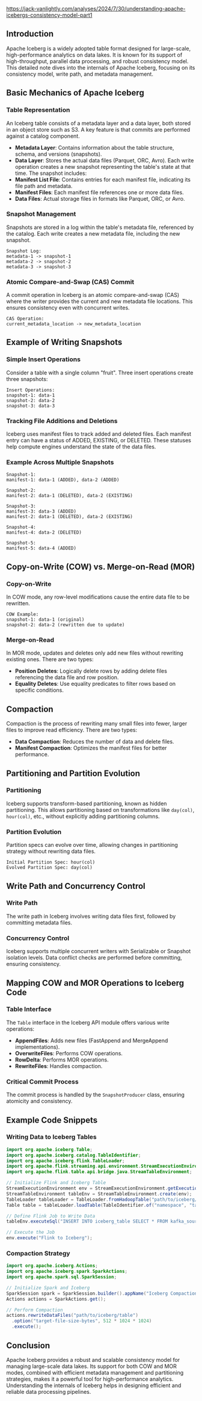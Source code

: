 https://jack-vanlightly.com/analyses/2024/7/30/understanding-apache-icebergs-consistency-model-part1
## Introduction
Apache Iceberg is a widely adopted table format designed for large-scale, high-performance analytics on data lakes. It is known for its support of high-throughput, parallel data processing, and robust consistency model. This detailed note dives into the internals of Apache Iceberg, focusing on its consistency model, write path, and metadata management.
## Basic Mechanics of Apache Iceberg
### Table Representation
An Iceberg table consists of a metadata layer and a data layer, both stored in an object store such as S3. A key feature is that commits are performed against a catalog component.
- **Metadata Layer**: Contains information about the table structure, schema, and versions (snapshots).
- **Data Layer**: Stores the actual data files (Parquet, ORC, Avro).
Each write operation creates a new snapshot representing the table's state at that time. The snapshot includes:
- **Manifest List File**: Contains entries for each manifest file, indicating its file path and metadata.
- **Manifest Files**: Each manifest file references one or more data files.
- **Data Files**: Actual storage files in formats like Parquet, ORC, or Avro.
### Snapshot Management
Snapshots are stored in a log within the table's metadata file, referenced by the catalog. Each write creates a new metadata file, including the new snapshot.
```plaintext
Snapshot Log:
metadata-1 -> snapshot-1
metadata-2 -> snapshot-2
metadata-3 -> snapshot-3
```
### Atomic Compare-and-Swap (CAS) Commit
A commit operation in Iceberg is an atomic compare-and-swap (CAS) where the writer provides the current and new metadata file locations. This ensures consistency even with concurrent writes.
```plaintext
CAS Operation:
current_metadata_location -> new_metadata_location
```
## Example of Writing Snapshots
### Simple Insert Operations
Consider a table with a single column "fruit". Three insert operations create three snapshots:
```plaintext
Insert Operations:
snapshot-1: data-1
snapshot-2: data-2
snapshot-3: data-3
```
### Tracking File Additions and Deletions
Iceberg uses manifest files to track added and deleted files. Each manifest entry can have a status of ADDED, EXISTING, or DELETED. These statuses help compute engines understand the state of the data files.
### Example Across Multiple Snapshots
```plaintext
Snapshot-1:
manifest-1: data-1 (ADDED), data-2 (ADDED)

Snapshot-2:
manifest-2: data-1 (DELETED), data-2 (EXISTING)

Snapshot-3:
manifest-3: data-3 (ADDED)
manifest-2: data-1 (DELETED), data-2 (EXISTING)

Snapshot-4:
manifest-4: data-2 (DELETED)

Snapshot-5:
manifest-5: data-4 (ADDED)
```
## Copy-on-Write (COW) vs. Merge-on-Read (MOR)
### Copy-on-Write
In COW mode, any row-level modifications cause the entire data file to be rewritten.
```plaintext
COW Example:
snapshot-1: data-1 (original)
snapshot-2: data-2 (rewritten due to update)
```
### Merge-on-Read
In MOR mode, updates and deletes only add new files without rewriting existing ones. There are two types:
- **Position Deletes**: Logically delete rows by adding delete files referencing the data file and row position.
- **Equality Deletes**: Use equality predicates to filter rows based on specific conditions.
## Compaction
Compaction is the process of rewriting many small files into fewer, larger files to improve read efficiency. There are two types:

- **Data Compaction**: Reduces the number of data and delete files.
- **Manifest Compaction**: Optimizes the manifest files for better performance.

## Partitioning and Partition Evolution
### Partitioning
Iceberg supports transform-based partitioning, known as hidden partitioning. This allows partitioning based on transformations like `day(col)`, `hour(col)`, etc., without explicitly adding partitioning columns.
### Partition Evolution
Partition specs can evolve over time, allowing changes in partitioning strategy without rewriting data files.
```plaintext
Initial Partition Spec: hour(col)
Evolved Partition Spec: day(col)
```
## Write Path and Concurrency Control
### Write Path
The write path in Iceberg involves writing data files first, followed by committing metadata files.
### Concurrency Control
Iceberg supports multiple concurrent writers with Serializable or Snapshot isolation levels. Data conflict checks are performed before committing, ensuring consistency.
## Mapping COW and MOR Operations to Iceberg Code
### Table Interface
The `Table` interface in the Iceberg API module offers various write operations:
- **AppendFiles**: Adds new files (FastAppend and MergeAppend implementations).
- **OverwriteFiles**: Performs COW operations.
- **RowDelta**: Performs MOR operations.
- **RewriteFiles**: Handles compaction.
### Critical Commit Process
The commit process is handled by the `SnapshotProducer` class, ensuring atomicity and consistency.
## Example Code Snippets
### Writing Data to Iceberg Tables

```java
import org.apache.iceberg.Table;
import org.apache.iceberg.catalog.TableIdentifier;
import org.apache.iceberg.flink.TableLoader;
import org.apache.flink.streaming.api.environment.StreamExecutionEnvironment;
import org.apache.flink.table.api.bridge.java.StreamTableEnvironment;

// Initialize Flink and Iceberg Table
StreamExecutionEnvironment env = StreamExecutionEnvironment.getExecutionEnvironment();
StreamTableEnvironment tableEnv = StreamTableEnvironment.create(env);
TableLoader tableLoader = TableLoader.fromHadoopTable("path/to/iceberg/table");
Table table = tableLoader.loadTable(TableIdentifier.of("namespace", "table_name"));

// Define Flink Job to Write Data
tableEnv.executeSql("INSERT INTO iceberg_table SELECT * FROM kafka_source");

// Execute the Job
env.execute("Flink to Iceberg");
```
### Compaction Strategy
```java
import org.apache.iceberg.Actions;
import org.apache.iceberg.spark.SparkActions;
import org.apache.spark.sql.SparkSession;

// Initialize Spark and Iceberg
SparkSession spark = SparkSession.builder().appName("Iceberg Compaction").getOrCreate();
Actions actions = SparkActions.get();

// Perform Compaction
actions.rewriteDataFiles("path/to/iceberg/table")
  .option("target-file-size-bytes", 512 * 1024 * 1024)
  .execute();
```
## Conclusion
Apache Iceberg provides a robust and scalable consistency model for managing large-scale data lakes. Its support for both COW and MOR modes, combined with efficient metadata management and partitioning strategies, makes it a powerful tool for high-performance analytics. Understanding the internals of Iceberg helps in designing efficient and reliable data processing pipelines.